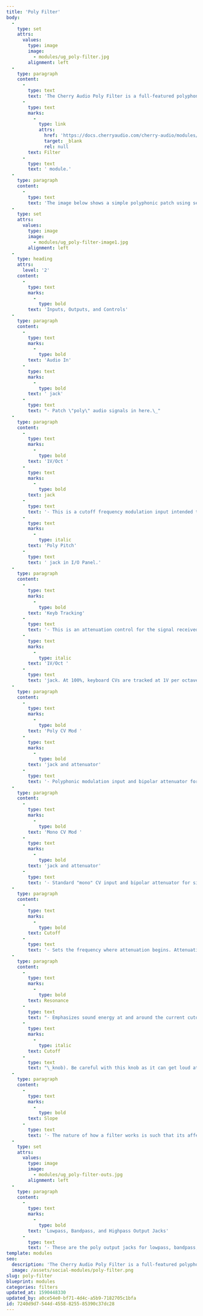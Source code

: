 ```yaml
---
title: 'Poly Filter'
body:
  -
    type: set
    attrs:
      values:
        type: image
        image:
          - modules/ug_poly-filter.jpg
        alignment: left
  -
    type: paragraph
    content:
      -
        type: text
        text: 'The Cherry Audio Poly Filter is a full-featured polyphonic synthesis filter featuring lowpass, bandpass, and highpass outputs, 12- and 24-db per octave slopes, with "poly" and "mono" CV modulation inputs. If you are unfamiliar with filters, check out the documentation for the "standard" '
      -
        type: text
        marks:
          -
            type: link
            attrs:
              href: 'https://docs.cherryaudio.com/cherry-audio/modules/filter'
              target: _blank
              rel: null
        text: Filter
      -
        type: text
        text: ' module.'
  -
    type: paragraph
    content:
      -
        type: text
        text: 'The image below shows a simple polyphonic patch using several poly modules. The Poly Filter is modulated by a Poly Envelope Generator which results in each individual note, or voice, having its own dedicated filter envelope.'
  -
    type: set
    attrs:
      values:
        type: image
        image:
          - modules/ug_poly-filter-image1.jpg
        alignment: left
  -
    type: heading
    attrs:
      level: '2'
    content:
      -
        type: text
        marks:
          -
            type: bold
        text: 'Inputs, Outputs, and Controls'
  -
    type: paragraph
    content:
      -
        type: text
        marks:
          -
            type: bold
        text: 'Audio In'
      -
        type: text
        marks:
          -
            type: bold
        text: ' jack'
      -
        type: text
        text: "- Patch \"poly\" audio signals in here.\_"
  -
    type: paragraph
    content:
      -
        type: text
        marks:
          -
            type: bold
        text: '1V/Oct '
      -
        type: text
        marks:
          -
            type: bold
        text: jack
      -
        type: text
        text: '- This is a cutoff frequency modulation input intended to be used with polyphonic keyboard CV inputs. It allows the cutoff frequency to follow or "track" notes played so that the relative brightness of notes follows note pitch. This will typically be patched to the '
      -
        type: text
        marks:
          -
            type: italic
        text: 'Poly Pitch'
      -
        type: text
        text: ' jack in I/O Panel.'
  -
    type: paragraph
    content:
      -
        type: text
        marks:
          -
            type: bold
        text: 'Keyb Tracking'
      -
        type: text
        text: '- This is an attenuation control for the signal received at the '
      -
        type: text
        marks:
          -
            type: italic
        text: '1V/Oct '
      -
        type: text
        text: 'jack. At 100%, keyboard CVs are tracked at 1V per octave.'
  -
    type: paragraph
    content:
      -
        type: text
        marks:
          -
            type: bold
        text: 'Poly CV Mod '
      -
        type: text
        marks:
          -
            type: bold
        text: 'jack and attenuator'
      -
        type: text
        text: '- Polyphonic modulation input and bipolar attenuator for controlling the cutoff frequency of each individual note played. This is useful with the Poly Envelope Generator, for example, to create individual filter envelopes for each voice as shown in the image above.'
  -
    type: paragraph
    content:
      -
        type: text
        marks:
          -
            type: bold
        text: 'Mono CV Mod '
      -
        type: text
        marks:
          -
            type: bold
        text: 'jack and attenuator'
      -
        type: text
        text: '- Standard "mono" CV input and bipolar attenuator for simultaneously controlling the filter cutoff of all voices with one CV signal.'
  -
    type: paragraph
    content:
      -
        type: text
        marks:
          -
            type: bold
        text: Cutoff
      -
        type: text
        text: '- Sets the frequency where attenuation begins. Attenuation will be above or below this frequency (or both) depending on which output is currently used. Also something I frequently hear at the bar, as in "you''re cut off, pal!”'
  -
    type: paragraph
    content:
      -
        type: text
        marks:
          -
            type: bold
        text: Resonance
      -
        type: text
        text: "- Emphasizes sound energy at and around the current cutoff frequency by adding feedback from the filter's output back to its input. At lower settings, this can be used to create mild resonances such as those heard in acoustic instruments. At more extreme settings, resonance can create a pure sine wave at its own frequency (variable via the\_"
      -
        type: text
        marks:
          -
            type: italic
        text: Cutoff
      -
        type: text
        text: "\_knob). Be careful with this knob as it can get loud at extreme settings."
  -
    type: paragraph
    content:
      -
        type: text
        marks:
          -
            type: bold
        text: Slope
      -
        type: text
        text: '- The nature of how a filter works is such that its affect on frequencies "falls off" above or below the cutoff frequency. Slope adjusts the "steepness" of this slope. A 12db per/octave filter has a shallower slope, giving it a clearer and brighter character, whereas a 24db per/octave filter''s steeper slope gives it a tighter and darker tone (as well as more pronounced character with the resonance knob turned up).'
  -
    type: set
    attrs:
      values:
        type: image
        image:
          - modules/ug_poly-filter-outs.jpg
        alignment: left
  -
    type: paragraph
    content:
      -
        type: text
        marks:
          -
            type: bold
        text: 'Lowpass, Bandpass, and Highpass Output Jacks'
      -
        type: text
        text: '- These are the poly output jacks for lowpass, bandpass, and highpass modes, respectively. The icons visually represent the effect each has on incoming signals if the signal were to be viewed in a spectrum analyzer. These can be used simultaneously, in any combination. Combining the outputs with a poly mixer can result in interesting curves.'
template: modules
seo:
  description: 'The Cherry Audio Poly Filter is a full-featured polyphonic synthesis filter featuring lowpass, bandpass, and highpass outputs, 12- and 24-db per octave slopes, with "poly" and "mono" CV modulation inputs.'
  image: /assets/social-modules/poly-filter.png
slug: poly-filter
blueprint: modules
categories: filters
updated_at: 1590448330
updated_by: a0ce54e0-bf71-4d4c-a5b9-7182705c1bfa
id: 7240d9d7-544d-4558-8255-85390c37dc28
---
```

